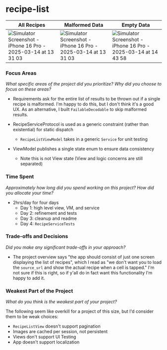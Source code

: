 # recipe-list
|**All Recipes**|**Malformed Data**|**Empty Data**|
|----|----|----|
|![Simulator Screenshot - iPhone 16 Pro - 2025-03-14 at 13 31 03](https://github.com/user-attachments/assets/88d910b7-c310-4e7f-af68-fbd3797a9495)|![Simulator Screenshot - iPhone 16 Pro - 2025-03-14 at 13 31 03](https://github.com/user-attachments/assets/01332049-6213-4a24-91d5-f4281c1f3b71)|![Simulator Screenshot - iPhone 16 Pro - 2025-03-14 at 14 43 58](https://github.com/user-attachments/assets/0b7ccf04-b0c8-4857-97de-b792f588e3cc)|

### Focus Areas
_What specific areas of the project did you prioritize? Why did you choose to focus on these areas?_
- Requirements ask for the entire list of results to be thrown out if a single recipe is malformed. I'm happy to do this, but I don't think it's a good UX. As an alternative, I built `FailableDecodable` to skip malformed results.

- RecipeServiceProtocol is used as a generic constraint (rather than existential) for static dispatch
  - `RecipeListViewModel` takes in a generic `Service` for unit testing

- ViewModel publishes a single state enum to ensure data consistency
  - Note this is not View state (View and logic concerns are still separated)

### Time Spent
_Approximately how long did you spend working on this project? How did you allocate your time?_
- 2hrs/day for four days
  - Day 1: high level view, VM, and service
  - Day 2: refinement and tests
  - Day 3: cleanup and readme
  - Day 4: `RecipeServiceTests`

### Trade-offs and Decisions
_Did you make any significant trade-offs in your approach?_
- The project overview says "the app should consist of just one screen displaying the list of recipes", which I read as "we don't want you to load the `source_url` and show the actual recipe when a cell is tapped." I'm not sure if this is right, so if y'all do in fact want this functionality I'm happy to add it.

### Weakest Part of the Project
_What do you think is the weakest part of your project?_

The following seem like overkill for a project of this size, but I'd consider them to be weak choices:
- `RecipeListView` doesn't support pagination
- Images are cached per session, not persistent
- Views don't support UI Testing
- App doesn't support localization
